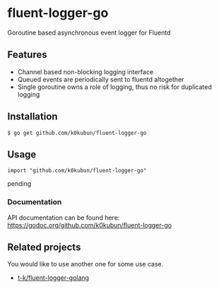 # fluent-logger-go

Goroutine based asynchronous event logger for Fluentd

## Features

* Channel based non-blocking logging interface
* Queued events are periodically sent to fluentd altogether
* Single goroutine owns a role of logging, thus no risk for duplicated logging

## Installation

```
$ go get github.com/k0kubun/fluent-logger-go
```

## Usage

```
import "github.com/k0kubun/fluent-logger-go"
```

pending

### Documentation

API documentation can be found here: https://godoc.org/github.com/k0kubun/fluent-logger-go

## Related projects

You would like to use another one for some use case.

* [t-k/fluent-logger-golang](https://github.com/t-k/fluent-logger-golang)
